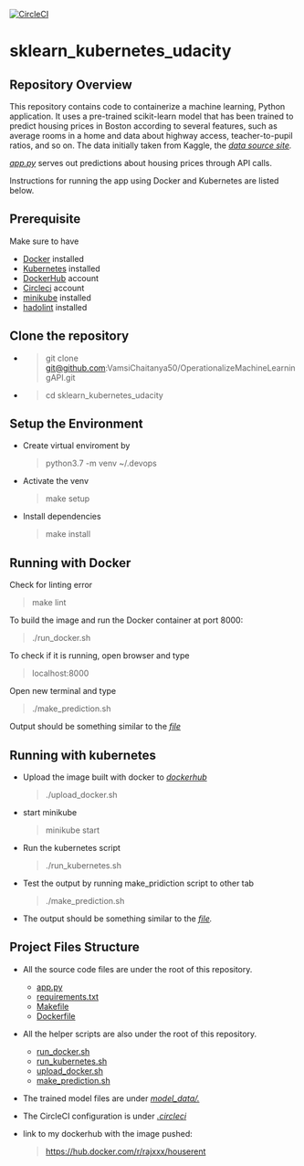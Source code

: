 [![CircleCI](https://circleci.com/gh/VamsiChaitanya50/OperationalizeMachineLearningAPI/tree/master.svg?style=svg)](https://circleci.com/gh/VamsiChaitanya50/OperationalizeMachineLearningAPI/tree/master)

# sklearn_kubernetes_udacity

## Repository Overview

This repository contains code to containerize a machine learning, Python application. It uses a pre-trained scikit-learn model that has been trained to predict housing prices in Boston according to several features, such as average rooms in a home and data about highway access, teacher-to-pupil ratios, and so on. The data initially taken from Kaggle, the _[data source site](https://www.kaggle.com/c/boston-housing)._

_[app.py](app.py)_ serves out predictions about housing prices through API calls.

Instructions for running the app using Docker and Kubernetes are listed below.

## Prerequisite

Make sure to have

- [Docker](https://docs.docker.com/get-docker/) installed
- [Kubernetes](https://kubernetes.io/docs/tasks/tools/install-kubectl/) installed
- [DockerHub](https://hub.docker.com/) account
- [Circleci](https://circleci.com/) account
- [minikube](https://minikube.sigs.k8s.io/docs/start/) installed
- [hadolint](https://github.com/hadolint/hadolint) installed

## Clone the repository

- > git clone git@github.com:VamsiChaitanya50/OperationalizeMachineLearningAPI.git
- > cd sklearn_kubernetes_udacity

## Setup the Environment

- Create virtual enviroment by
  > python3.7 -m venv ~/.devops
- Activate the venv
  > make setup
- Install dependencies
  > make install

## Running with Docker

Check for linting error

> make lint

To build the image and run the Docker container at port 8000:

> ./run_docker.sh

To check if it is running, open browser and type

> localhost:8000

Open new terminal and type

> ./make_prediction.sh

Output should be something similar to the _[file](output_txt_files/docker_out.txt)_

## Running with kubernetes

- Upload the image built with docker to _[dockerhub](https://hub.docker.com/r/rajxxx/houserent)_
  > ./upload_docker.sh
- start minikube
  > minikube start
- Run the kubernetes script
  > ./run_kubernetes.sh
- Test the output by running make_pridiction script to other tab
  > ./make_prediction.sh
- The output should be something similar to the _[file](output_txt_files/kubernetes_out.txt)._

## Project Files Structure

- All the source code files are under the root of this repository.

  - [app.py](app.py)
  - [requirements.txt](requirements.txt)
  - [Makefile](Makefile)
  - [Dockerfile](Dockerfile)

- All the helper scripts are also under the root of this repository.

  - [run_docker.sh](run_docker.sh)
  - [run_kubernetes.sh](run_kubernetes.sh)
  - [upload_docker.sh](upload_docker.sh)
  - [make_prediction.sh](make_prediction.sh)

- The trained model files are under _[model_data/.](model_data/)_

- The CircleCI configuration is under _[.circleci](.circleci/config.yml)_

- link to my dockerhub with the image pushed:
  > https://hub.docker.com/r/rajxxx/houserent
